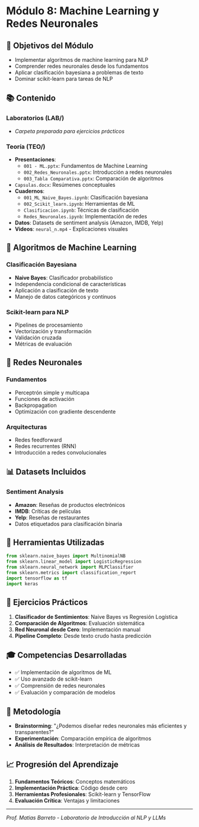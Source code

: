 # Módulo 8: Machine Learning y Redes Neuronales

## 🎯 Objetivos del Módulo

- Implementar algoritmos de machine learning para NLP
- Comprender redes neuronales desde los fundamentos
- Aplicar clasificación bayesiana a problemas de texto
- Dominar scikit-learn para tareas de NLP

## 📚 Contenido

### Laboratorios (LAB/)
- *Carpeta preparada para ejercicios prácticos*

### Teoría (TEO/)
- **Presentaciones**:
  - `001 - ML.pptx`: Fundamentos de Machine Learning
  - `002_Redes_Neuronales.pptx`: Introducción a redes neuronales
  - `003_Tabla Comparativa.pptx`: Comparación de algoritmos
- `Capsulas.docx`: Resúmenes conceptuales
- **Cuadernos**:
  - `001_ML_Naive_Bayes.ipynb`: Clasificación bayesiana
  - `002_Scikit_learn.ipynb`: Herramientas de ML
  - `Clasificacion.ipynb`: Técnicas de clasificación
  - `Redes_Neuronales.ipynb`: Implementación de redes
- **Datos**: Datasets de sentiment analysis (Amazon, IMDB, Yelp)
- **Videos**: `neural_n.mp4` - Explicaciones visuales

## 🤖 Algoritmos de Machine Learning

### Clasificación Bayesiana
- **Naive Bayes**: Clasificador probabilístico
- Independencia condicional de características
- Aplicación a clasificación de texto
- Manejo de datos categóricos y continuos

### Scikit-learn para NLP
- Pipelines de procesamiento
- Vectorización y transformación
- Validación cruzada
- Métricas de evaluación

## 🧠 Redes Neuronales

### Fundamentos
- Perceptrón simple y multicapa
- Funciones de activación
- Backpropagation
- Optimización con gradiente descendente

### Arquitecturas
- Redes feedforward
- Redes recurrentes (RNN)
- Introducción a redes convolucionales

## 📊 Datasets Incluidos

### Sentiment Analysis
- **Amazon**: Reseñas de productos electrónicos
- **IMDB**: Críticas de películas
- **Yelp**: Reseñas de restaurantes
- Datos etiquetados para clasificación binaria

## 🔧 Herramientas Utilizadas

```python
from sklearn.naive_bayes import MultinomialNB
from sklearn.linear_model import LogisticRegression
from sklearn.neural_network import MLPClassifier
from sklearn.metrics import classification_report
import tensorflow as tf
import keras
```

## 🚀 Ejercicios Prácticos

1. **Clasificador de Sentimientos**: Naive Bayes vs Regresión Logística
2. **Comparación de Algoritmos**: Evaluación sistemática
3. **Red Neuronal desde Cero**: Implementación manual
4. **Pipeline Completo**: Desde texto crudo hasta predicción

## 🎓 Competencias Desarrolladas

- ✅ Implementación de algoritmos de ML
- ✅ Uso avanzado de scikit-learn
- ✅ Comprensión de redes neuronales
- ✅ Evaluación y comparación de modelos

## 🎯 Metodología

- **Brainstorming**: "¿Podemos diseñar redes neuronales más eficientes y transparentes?"
- **Experimentación**: Comparación empírica de algoritmos
- **Análisis de Resultados**: Interpretación de métricas

## 📈 Progresión del Aprendizaje

1. **Fundamentos Teóricos**: Conceptos matemáticos
2. **Implementación Práctica**: Código desde cero
3. **Herramientas Profesionales**: Scikit-learn y TensorFlow
4. **Evaluación Crítica**: Ventajas y limitaciones

---
*Prof. Matias Barreto - Laboratorio de Introducción al NLP y LLMs*
